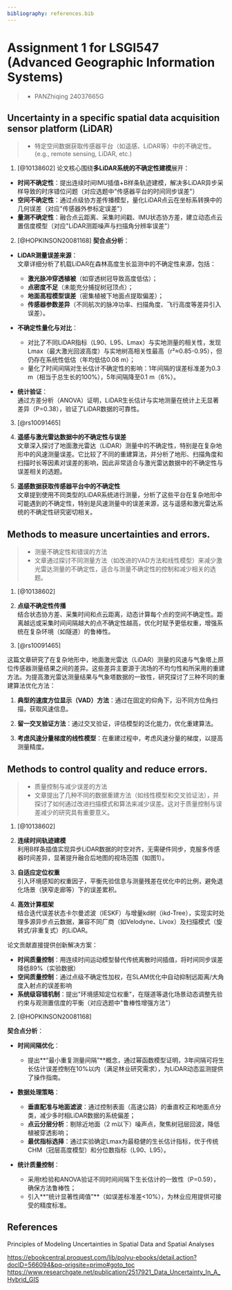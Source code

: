 ```yaml
---
bibliography: references.bib
---
```


# Assignment 1 for LSGI547 (Advanced Geographic Information Systems)
> - PANZhiqing 24037665G

## Uncertainty in a specific spatial data acquisition sensor platform (LiDAR)
> - 特定空间数据获取传感器平台（如遥感、LiDAR等）中的不确定性。(e.g., remote sensing, LiDAR, etc.)

1. [@10138602]
论文核心围绕**多LiDAR系统的不确定性建模**展开：
- **时间不确定性**：提出连续时间IMU插值+B样条轨迹建模，解决多LiDAR异步采样导致的时序错位问题（对应选题中"传感器平台的时间同步误差"）
- **空间不确定性**：通过点级协方差传播模型，量化LiDAR点云在坐标系转换中的几何误差（对应"传感器外参标定误差"）
- **量测不确定性**：融合点云距离、采集时间戳、IMU状态协方差，建立动态点云置信度模型（对应"LiDAR测距噪声与扫描角分辨率误差"）

2. [@HOPKINSON20081168]
**契合点分析**：  
- **LiDAR测量误差来源**：  
  文章详细分析了机载LiDAR在森林高度生长监测中的不确定性来源，包括：  
  - **激光脉冲穿透植被**（如穿透树冠导致高度低估）；  
  - **点密度不足**（未能充分捕捉树冠顶点）；  
  - **地面高程模型误差**（密集植被下地面点提取偏差）；  
  - **传感器参数差异**（不同航次的脉冲功率、扫描角度、飞行高度等差异引入误差）。  

- **不确定性量化与对比**：  
  - 对比了不同LiDAR指标（L90、L95、Lmax）与实地测量的相关性，发现Lmax（最大激光回波高度）与实地树高相关性最高（r²≈0.85-0.95），但仍存在系统性低估（年均低估0.08 m）；  
  - 量化了时间间隔对生长估计不确定性的影响：1年间隔的误差标准差为0.3 m（相当于总生长的100%），5年间隔降至0.1 m（6%）。  

- **统计验证**：  
  通过方差分析（ANOVA）证明，LiDAR生长估计与实地测量在统计上无显著差异（P=0.38），验证了LiDAR数据的可靠性。  


3. [@rs10091465]

1. **遥感与激光雷达数据中的不确定性与误差**  
   文章深入探讨了地面激光雷达（LiDAR）测量中的不确定性，特别是在复杂地形中的风速测量误差。它比较了不同的重建算法，并分析了地形、扫描角度和扫描时长等因素对误差的影响，因此非常适合与激光雷达数据中的不确定性与误差相关的选题。

2. **遥感数据获取传感器平台中的不确定性**  
   文章提到使用不同类型的LiDAR系统进行测量，分析了这些平台在复杂地形中可能遇到的不确定性，特别是风速测量中的误差来源，这与遥感和激光雷达系统的不确定性研究密切相关。

## Methods to measure uncertainties and errors.
> - 测量不确定性和错误的方法
> - 文章通过探讨不同测量方法（如改进的VAD方法和线性模型）来减少激光雷达测量的不确定性，适合与测量不确定性的控制和减少相关的选题。
1. [@10138602]
2. **点级不确定性传播**  
   结合状态协方差、采集时间和点云距离，动态计算每个点的空间不确定性。距离越远或采集时间间隔越大的点不确定性越高，优化时赋予更低权重，增强系统在复杂环境（如隧道）的鲁棒性。

3. [@rs10091465]

这篇文章研究了在复杂地形中，地面激光雷达（LiDAR）测量的风速与气象塔上原位传感器测量结果之间的差异。这些差异主要源于流场的不均匀性和所采用的重建方法。为提高激光雷达测量结果与气象塔数据的一致性，研究探讨了三种不同的重建算法优化方法：

1. **典型的速度方位显示（VAD）方法**：通过在固定的仰角下，沿不同方位角扫描，获取风速信息。

2. **留一交叉验证方法**：通过交叉验证，评估模型的泛化能力，优化重建算法。

3. **考虑风速分量梯度的线性模型**：在重建过程中，考虑风速分量的梯度，以提高测量精度。

## Methods to control quality and reduce errors.
> - 质量控制与减少误差的方法
> - 文章提出了几种不同的数据重建方法（如线性模型和交叉验证法），并探讨了如何通过改进扫描模式和算法来减少误差。这对于质量控制与误差减少的研究具有重要意义。
1. [@10138602]

1. **连续时间轨迹建模**  
   利用B样条插值实现异步LiDAR数据的时空对齐，无需硬件同步，克服多传感器时间差异，显著提升融合后地图的视场范围（如图1）。

2. **自适应定位权重**  
   引入环境感知的权重因子，平衡先验信息与测量残差在优化中的比例，避免退化场景（狭窄走廊等）下的误差累积。

3. **高效计算框架**  
   结合迭代误差状态卡尔曼滤波（IESKF）与增量kd树（ikd-Tree），实现实时处理多源异步点云数据，兼容不同厂商（如Velodyne、Livox）及扫描模式（旋转式/非重复式）的LiDAR。

论文贡献直接提供创新解决方案：
- **时间质量控制**：用连续时间运动模型替代传统离散时间插值，将时间同步误差降低89%（实验数据）
- **空间质量控制**：通过点级不确定性加权，在SLAM优化中自动抑制远距离/大角度入射点的误差影响
- **系统级容错机制**：提出"环境感知定位权重"，在隧道等退化场景动态调整先验约束与观测置信度的平衡（对应选题中"鲁棒性增强方法"）


2. [@HOPKINSON20081168]

**契合点分析**：  
- **时间间隔优化**：  
  - 提出**“最小重复测量间隔”**概念，通过幂函数模型证明，3年间隔可将生长估计误差控制在10%以内（满足林业研究需求），为LiDAR动态监测提供了操作指南。  

- **数据处理策略**：  
  - **垂直配准与地面滤波**：通过控制表面（高速公路）的垂直校正和地面点分类，减少多时相LiDAR数据的系统偏差；  
  - **点云分层分析**：剔除近地面（2 m以下）噪声点，聚焦树冠层回波，降低植被穿透影响；  
  - **最优指标选择**：通过实验确定Lmax为最稳健的生长估计指标，优于传统CHM（冠层高度模型）和分位数指标（L90、L95）。  

- **统计质量控制**：  
  - 采用t检验和ANOVA验证不同时间间隔下生长估计的一致性（P=0.59），确保方法鲁棒性；  
  - 引入**“统计显著性阈值”**（如误差标准差<10%），为林业应用提供可接受的精度标准。 




## References

Principles of Modeling Uncertainties in Spatial Data and Spatial Analyses

https://ebookcentral.proquest.com/lib/polyu-ebooks/detail.action?docID=566094&pq-origsite=primo#goto_toc
https://www.researchgate.net/publication/2517921_Data_Uncertainty_In_A_Hybrid_GIS